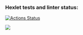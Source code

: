 ### Hexlet tests and linter status:
[![Actions Status](https://github.com/FirefullHawk/java-project-61/workflows/hexlet-check/badge.svg)](https://github.com/FirefullHawk/java-project-61/actions)

<a href="https://codeclimate.com/github/FirefullHawk/java-project-61/maintainability"><img src="https://api.codeclimate.com/v1/badges/c42eaaa913d5821535fe/maintainability" /></a>
